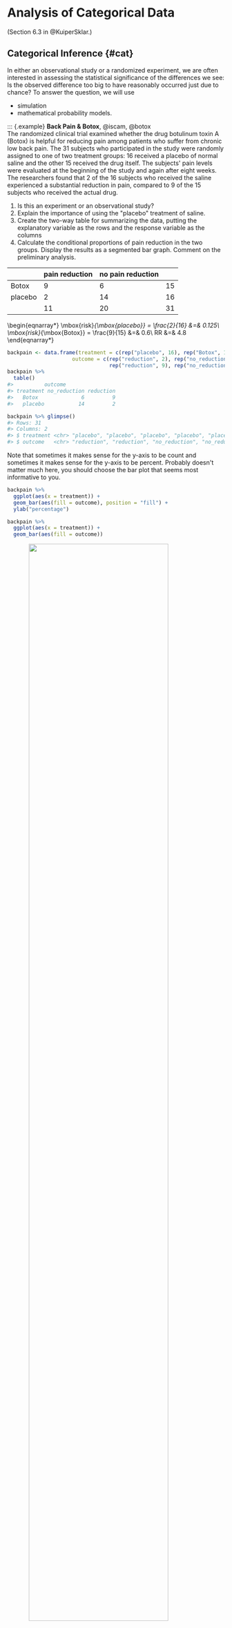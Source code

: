 # Analysis of Categorical Data 

(Section 6.3 in @KuiperSklar.) 



## Categorical Inference {#cat}

In either an observational study or a randomized experiment, we are often interested in assessing the statistical significance of the differences we see: Is the observed difference too big to have reasonably occurred just due to chance?  To answer the question, we will use

* simulation
* mathematical probability models.

::: {.example} 
**Back Pain & Botox**, @iscam, @botox  
The randomized clinical trial examined whether the drug botulinum toxin A (Botox) is helpful for reducing pain among patients who suffer from chronic low back pain.  The 31 subjects who participated in the study were randomly assigned to one of two treatment groups: 16 received a placebo of normal saline and the other 15 received the drug itself.  The subjects' pain levels were evaluated at the beginning of the study and again after eight weeks.  The researchers found that 2 of the 16 subjects who received the saline experienced a substantial reduction in pain, compared to 9 of the 15 subjects who received the actual drug.


1. Is this an experiment or an observational study?  
2. Explain the importance of using the "placebo" treatment of saline.  
3. Create the two-way table for summarizing the data, putting the explanatory variable as the rows and the response variable as the columns  
4. Calculate the conditional proportions of pain reduction in the two groups.  Display the results as a segmented bar graph.  Comment on the preliminary analysis.  


|           	| pain reduction 	| no pain reduction	|    	|
|-----------	|---------	|-------	|----	|
| Botox 	    | 9       	|    6  	| 15 	|
| placebo    	| 2        	| 14     	| 16 	|
|         | 11    	| 20	| 31 	|


\begin{eqnarray*}
\mbox{risk}_{\mbox{placebo}} = \frac{2}{16} &=& 0.125\\
\mbox{risk}_{\mbox{Botox}} = \frac{9}{15} &=& 0.6\\
RR &=& 4.8
\end{eqnarray*}




```r
backpain <- data.frame(treatment = c(rep("placebo", 16), rep("Botox", 15)),
                     outcome = c(rep("reduction", 2), rep("no_reduction", 14), 
                                 rep("reduction", 9), rep("no_reduction", 6)))
backpain %>%
  table()
#>          outcome
#> treatment no_reduction reduction
#>   Botox              6         9
#>   placebo           14         2

backpain %>% glimpse()
#> Rows: 31
#> Columns: 2
#> $ treatment <chr> "placebo", "placebo", "placebo", "placebo", "placebo", "plac…
#> $ outcome   <chr> "reduction", "reduction", "no_reduction", "no_reduction", "n…
```


Note that sometimes it makes sense for the y-axis to be count and sometimes it makes sense for the y-axis to be percent.  Probably doesn't matter much here, you should choose the bar plot that seems most informative to you.


```r
backpain %>%
  ggplot(aes(x = treatment)) + 
  geom_bar(aes(fill = outcome), position = "fill") +
  ylab("percentage")

backpain %>%
  ggplot(aes(x = treatment)) + 
  geom_bar(aes(fill = outcome))
```

<img src="04-cat_files/figure-html/unnamed-chunk-4-1.png" width="80%" style="display: block; margin: auto;" />



5. If there was no association between the treatment and the back pain relief, about how many of the 11 "successes" would you expect to see in each group?  Did the researchers observe more successes in the saline group than expected (if the drug had no effect) or fewer successes than expected?  Is this in the direction conjectured by the researchers?

6. Is is *possible* that the drug has absolutely no effect on back pain?  That the differences were simply due to chance or random variability?  How likely is that?
:::

#### Simulation {-}

* 11 red "success" cards (pain reduction); 20 black "failure" cards (no pain reduction)
* randomly deal out (i.e. shuffle) 15 cards to the treatment group and 16 cards to the placebo group.
* count how many people in the treatment group were successes?  Repeat 5 times.

* process
    * what do the cards represent?
    * what does shuffling the cards represent?
    * what implicit assumption about the two groups did the shuffling of cards represent?
    * what observational units would be represented by the dots on the dotplot?
    * why would we count the number of repetitions with 9 or more "successes"?

* Repeat simulation using the two-way table applet:
[http://www.rossmanchance.com/applets/2021/chisqshuffle/ChiSqShuffle.htm]

* summary
    * How many reps?
    * How many as extreme as the true data?
    * What proportion are at least as extreme as the true data?
    * Do our data support the researchers conjecture?
    * What if the actual data had been 7 successes in the treatment group (and 4 in the placebo group)?

::: {.definition}
**p-value**  The p-value is the probability of seeing our results or more extreme if there is nothing interesting going on with the data.  (This is the same definition of p-value that you will always use in this class and in your own research.)
:::


Notice that regardless of whether or not the drug has an effect, the data will be different each time (think: new 31 people).  The small p-value allows us to draw cause-and-effect conclusions, but doesn't necessarily allow us to infer to a larger population.  Why not? 

|  low cutoff     	| p-value 	| high cutoff	| evidence         	|
|:-------:	|:--------------------:	|:-------:|:------------------------------	|
|       	| p-value $\leq$ 	| 0.001 	| very strong evidence         	|
| 0.001 	|  $<$ p-value $\leq$  	| 0.01  	| strong evidence              	|
| 0.01  	|  $<$ p-value $\leq$  	| 0.05  	| moderate evidence            	|
| 0.05  	|  $<$ p-value $\leq$  	| 0.10  	| weak but suggestive evidence 	|
| 0.10  	|   $<$ p-value   	|       	| little or no evidence        	|


### Simulation using R {#inferFET}

The simulation from the applet can be recreated using the **infer** package in R.  Note the different pieces of the simulation using functions like `specify()`, `hypothesize()`, `generate()`, and `calculate()`.  Also notice that this particular function works best using the difference in proportions (which we discussed in class is equivalent to recording the single count of Botox patients who had reduced back pain).

Step 1.  Calculate the observed difference in proportion of patients with reduced back pain.  Note that as with linear regression we continue to use the syntax:  `response variable ~ explanatory variable`.  

Step 2.  Go through the simulation steps, just like the applet.

* `specify()` the variables  
* `hypothesize()` about the null claim  
* `generate()` many permutations of the data  
* `calculate()` the statistic of interest for all the different permutations  

Step 3. Plot a histogram representing the differences in proportions for all the many permuted tables. The plot represents the distribution of the differences in proportion under the null hypothesis.

Step 4. Calculate the p-value from the sampling distribution generated in Step 3.



```r
library(infer)

# Step 1.
diff_props <- backpain %>%
  specify(outcome ~ treatment, success = "reduction") %>%
  calculate(stat = "diff in props", order = c("Botox", "placebo")) %>%
  pull()

diff_props  # print to screen to see the observed difference
#> [1] 0.475

# Step 2.
nulldist <- backpain %>%
  specify(outcome ~ treatment, success = "reduction") %>%
  hypothesize(null = "independence") %>%
  generate(reps = 1000, type = "permute") %>%
  calculate(stat = "diff in props", order = c("Botox", "placebo"))

# Step 3.
nulldist %>%
  ggplot(aes(x = stat)) + 
  geom_histogram() + 
  geom_vline(xintercept = diff_props, col = "red")

# Step 4.
# note that the average (mean) of TRUE and FALSE is a proportion
nulldist %>%
  summarize(mean(stat >= diff_props))
#> # A tibble: 1 × 1
#>   `mean(stat >= diff_props)`
#>                        <dbl>
#> 1                      0.007
```

<img src="04-cat_files/figure-html/unnamed-chunk-5-1.png" width="80%" style="display: block; margin: auto;" />

## Fisher's Exact Test {#fisher}

(Section 6.4 in @KuiperSklar, great detailed explanation!)

Because we have a fixed sample, we use the hypergeometric distribution to enumerate the possible ways of choosing our data or more extreme given fixed row and column totals.



|           	| pain reduction 	| no pain reduction	|    	|
|-----------	|---------	|-------	|----	|
| Botox 	    | 9 = x      	|    6  	| 15 	= n |
| placebo    	| 2        	| 14     	| 16 	|
|         | 11  = M  	| 20 = N - M	| 31 	= N|

To make it simpler, let's say I have 5 items (N=5), and I want to choose 3 of them (n=3).  How many ways can I do that?


> SSSNN, SSNSN, SSNNS, SNSSN, SNSNS, SNNSS, NSSSN, NSSNS, NSNSS, NNSSS  [5!/ 3! 2!]
> (S = select, N = not selected)


So, how many different ways can I select 11 people (out of 31) to be my "pain reduction" group?  That is the total number of different groups of size 11 from 31.  But really, we want our groups to be of a certain breakdown.  We need 2 (of 16) to have gotten the placebo and 9 (of 15) to have gotten the Botox treatment.

::: {.definition}
**Hypergeometric Probability**  For any $2 \times 2$ table when there are N observations with M total successes , the probability of observing x successes in a sample of size n is:
:::

\begin{eqnarray*}
P(X=x) = \frac{\# \mbox{ of ways to select x successes and n-x failures}}{\# \mbox{ of ways to select n subjects}} = \frac{ { M \choose x} {N-M \choose n-x}}{{N \choose n}}\\
\end{eqnarray*}

Find the P(X=2)

We can now find EXACT probabilities associated with the following hypotheses.
\begin{eqnarray*}
&&H_0: p_{pl} = p_{btx}\\
&&H_a: p_{pl} < p_{btx}\\
&&p = \mbox{true probability of no pain}\\
\end{eqnarray*}


Is this a one- or two-sided test?  Why?  [Note:  the conditions here include that the row and column totals are fixed -- a **conditional test of independence**.  However, the research project in the back of chapter 6 extends the permutation test to demonstrated that the probabilities hold even under alternative technical conditions.

Note also that we get an exact probability with no conditions needed about the sample size being big enough (we can use Fisher's Exact Test even when true probabilities are close to 0 or 1.]


## Testing independence of two categorical variables {#chisq}

(Sections 6.5, 6.6, 6.7 in @KuiperSklar.  We are skipping Chi-square tests in Spring 2023.)

### $\chi^2$ tests 

(Section 6.6 in @KuiperSklar.)

2x2... but also rxc $(p_a = p_b = p_c)$


We can also use $\chi^2$ tests to evaluate $r \times c$ contingency tables.  Our main question now will be whether there is an association between two categorical variables of interest.  Note that we are now generalizing what we did with the Botox and back pain example.  Are the two variables independent?  If the two variables are independent, then the state of one variable is not related to the probability of the different outcomes of the other variable.

If the data were sampled in such a way that we have random samples of both the explanatory and response variables (e.g., cross classification study), then we typically do a test of association:

\begin{eqnarray*}
H_0: && \mbox{ the two variables are independent}\\
H_a: && \mbox{ the two variables are not independent}
\end{eqnarray*}

If the data are sampled in such a way that the response is measured across specified populations (as in the example below), we typically do a test of homogeneity of proportions.  For example,

\begin{eqnarray*}
H_0: && p_1 = p_2 = p_3\\
H_a: && \mbox{not } H_0
\end{eqnarray*}
where $p=P(\mbox{success})$ for each of groups 1,2,3.


How do we get expected frequencies?  The same mathematics hold regardless of the type of test (i.e., sampling mechanism used to collect the data). If, in fact,the variables are independent, then we should be able to multiply their probabilities.  If the probabilities are the same, we expect the overall proportion of each response variable to be the same as the proportion of the response variable in each explanatory group.  And the math in the example below follows directly.

::: {.example} 
The table below show the observed distributions of ABO blood type in three random samples of African Americans living in different locations.  The three datasets, collected in the 1950s by three different investigators, are reproduced in [@bloodtype].



|          |            |      | Blood | Type |      |       |
|----------|------------|------|-------|------|------|-------|
|          |            | A    | B     | AB   | O    | Total |
| Location | (Florida)  | 122  | 117   | 19   | 244  | 502   |
|          | (Iowa)     | 1781 | 1351  | 289  | 3301 | 6722  |
|          | (Missouri) | 353  | 269   | 60   | 713  | 1395  |
|          | Total      | 2256 | 1737  | 368  | 4258 | 8619  |
:::

#### Test of Homogeneity of Proportions (equivalent mathematically to independence)

If there is no difference in blood type proportions across the groups, then:

\begin{eqnarray*}
P(AB | FL) = P(AB | IA) = P(AB | MO) = P(AB)
\end{eqnarray*}

We will use $\widehat{P}(AB) = \frac{368}{8619}$ as baseline for expectation (under $H_0)$ for all the groups.  That is, we would expect,

\begin{eqnarray*}
\# \mbox{expected for AB blood and Iowa} &=&  \frac{368}{8619} \cdot 6722\\
\end{eqnarray*}


#### Test of Independence (equivalent mathematically to homogeneity of proporitions)

\begin{eqnarray*}
P(\mbox{ cond1 & cond2}) &=& P(\mbox{cond1}) P(\mbox{cond2})  \mbox{ if variables 1 and 2 are independent}\\
&&\\
P(AB \mbox{ blood & Iowa}) &=& P(AB \mbox{ blood}) P(\mbox{Iowa}) \\
&=& \bigg( \frac{368}{8619}\bigg) \bigg( \frac{6722}{8619} \bigg)\\
&=& 0.0333\\
&&\\
\# \mbox{expected for AB blood and Iowa} &=& 0.033 \cdot 8619\\
&=& \frac{368 \cdot 6722}{8619}\\
&&\\
E_{i,j} &=& \frac{(i \mbox{ row total})(j \mbox{ col total})}{\mbox{grand total}}\\
\end{eqnarray*}


And the expected values under the null hypothesis...

|          |            |         | Blood   | Type   |         |       |
|----------|------------|---------|---------|--------|---------|-------|
|          |            | A       | B       | AB     | O       | Total |
| Location | (Florida)  | 131.4   | 101.17  | 21.43  | 248.00  | 502   |
|          | (Iowa)     | 1759.47 | 1354.69 | 287.00 | 3320.83 | 6722  |
|          | (Missouri) | 365.14  | 281.14  | 59.56  | 689.16  | 1395  |
|          | Total      | 2256    | 1737    | 368    | 4258    | 8619  |


\begin{eqnarray*}
X^2 &=& \sum_{all cells} \frac{( O - E)^2}{E}\\
&=& 5.65\\
\mbox{p-value} &=& P(\chi^2_6 \geq 5.65) \\
&=& 1 - pchisq(5.65, 6)\\
&=& 0.464
\end{eqnarray*}


We cannot reject the null hypothesis.  Again, we have no evidence against the null hypothesis that blood types are independently distributed in the various regions.


How do we know if our test statistic is a big number or not?  Well, it turns out that the test statistic $(X^2)$ will have an approximate $\chi^2$ distribution with degrees of freedom = $(r- 1)\cdot (c-1).$  As long as:


* We have a random sample from the population.  
* We expect at least 1 observation in every cell $(E_i \geq 1 \forall i)$  
* We expect at least 5 observations in 80\% of the cells $(E_i \geq 5$ for 80% of $i)$  



When there are only two populations, the $\chi^2$ procedure is equivalent to the two-sided z-test for proportions.  The chi-squared test statistic is the square of the z-test statistic.  That is, the chi-squared test is exactly the same as the two-sided alternative for the z-test.

use chi-square if you have multiple populations

use z-test if you want one-sided tests or confidence intervals.


## Parameter Estimation {#catest}

(Section 6.8 in @KuiperSklar.)

::: {.definition}
**Data Types** Data are often classified as
:::

* Categorical - each unit is assigned to a category  
* Quantitative - each observational unit is assigned a numerical value  
* (Binary - a special case of categorical with 2 categories, e.g. male/female)  



> Table 6.6 on page 193 of @KuiperSklar is excellent and worth looking at.


::: {.example} 
**Popcorn & Lung Disease** @iscam  

In May 2000, eight people who had worked at the same microwave-popcorn production plant reported to the Missouri Department of Health with fixed obstructive lung disease.  These workers had become ill between 1993 and 2000 while employed at the plant.  On the basis of these cases, in November 2000 researchers began conducting medical examinations and environmental surveys of workers employed at the plant to assess their occupational exposures to certain compounds (Kreiss, et al., 2002).  As part of the study, current employees at the plant underwent spirometric testing.  This measures FVC – forced viral capacity – the volume of air that can be maximally, forcefully exhaled.  On this test, 31 employees had abnormal results, including 21 with airway obstruction.  A total of 116 employees were tested.

Researchers were curious as to whether the baseline risk was high among microwave-popcorn workers.  The plant itself was broken into several areas, some of which were separate from the popcorn production area.  Air and dust samples in each job area were measured to determine the exposure to diacetyl, and marker of organic chemical exposure.  Employees were classified into two groups:  a "low-exposure group" and a "high-exposure group," determined by how long an employee spent at different jobs within the plant and the average exposure in that job area. Of the 21 participants with airway obstruction, 6 were from the low-exposure group and 15 were from the high-exposure group.  Both exposure groups contained 58 total employees.

How can we tell if popcorn production is related to lung disease?  Consider High / Low exposure:


|               | Airway obstructed | Airway not obstructed |     |
|---------------|-------------------|-----------------------|-----|
| low exposure  | 6                 | 52                    | 58  |
| high exposure | 15                | 43                    | 58  |
|               | 21                | 95                    | 116 |


Is 21 a lot of people?  Can we compare 6 vs. 15?  What should we look at?  *proportions* (always a number between 0 and 1).  Look at your data (graphically and numerically).  Segmented bar graph (mosaic plot):

\begin{figure}[ht]
\begin{center}
\includegraphics[scale=.4,angle=0]{popcornbar.pdf}
\end{center}
\end{figure}

Is there a difference in the two groups?  Look at the difference in proportions or risk:

\begin{eqnarray*}
6/58 = 0.103 & 15/58=0.2586 & \Delta = 0.156\\
p_1 = 0.65 & p_2 = 0.494 & \Delta = 0.156\\
p_1 = 0.001 & p_2 = 0.157 & \Delta = 0.156\\
\end{eqnarray*}
:::

### Differences in Proportions

It turns out that the sampling distribution of the difference in the sample proportions (of success) across two *independent* groups can be modeled by the normal distribution if we have reasonably large sample sizes (CLT).

To ensure the accuracy of the test, check whether np and n(1-p) is bigger than 5 in both samples is usually adequate.  A more precise check is $n_s \hat{p}_c$ and $n_s(1-\hat{p}_c)$ are both greater than 5; $n_s$ is the smaller of the two sample sizes and $\hat{p}_c$is the sample proportion when the two samples are combined into one.


Note:
\begin{eqnarray*}
\hat{p}_1 - \hat{p}_2 \sim N\Bigg(p_1 - p_2, \sqrt{\frac{p_1(1-p_1)}{n_1} + \frac{p_2(1-p_2)}{n_2}}\Bigg)
\end{eqnarray*}

When testing independence, we assume that $p_1=p_2,$ so we use the pooled estimate of the proportion to calculate the SE:
\begin{eqnarray*}
SE(\hat{p}_1 - \hat{p}_2) = \sqrt{ \hat{p}_c(1-\hat{p}_c) \bigg(\frac{1}{n_1} + \frac{1}{n_2}\bigg)}
\end{eqnarray*}

So, when testing, the appropriate test statistic is:
\begin{eqnarray*}
 Z = \frac{\hat{p}_1 - \hat{p}_2 - 0}{ \sqrt{ \hat{p}_c(1-\hat{p}_c) (\frac{1}{n_1} + \frac{1}{n_2})}}
\end{eqnarray*}


#### Confidence interval for $p_1 - p_2$

We can't pool our estimate for the SE, but everything else stays the same...


\begin{eqnarray*}
SE(\hat{p}_1 - \hat{p}_2) = \sqrt{\frac{\hat{p}_1(1-\hat{p}_1)}{n_1} + \frac{\hat{p}_2(1-\hat{p}_2)}{n_2}}
\end{eqnarray*}



The main idea here is to determine whether two categorical variables are independent.  That is, does knowledge of the value of one variable tell me something about the probability of the other variable (gender and pregnancy).  We're going to talk about two different ways to approach this problem.

### Relative Risk {#rr}

::: {.definition}
**Relative Risk**  The relative risk (RR) is the ratio of risks for each group.  We say, "The risk of success is **RR** times higher for those in group 1 compared to those in group 2."
:::

\begin{eqnarray*}
\mbox{relative risk} &=& \frac{\mbox{risk group 1}}{\mbox{risk group 2}}\\
&=&  \frac{\mbox{proportion of successes in group 1}}{\mbox{proportion of successes in group 2}}\\
\mbox{RR} &=& \frac{p_1}{p_2} = \frac{p_1}{p_2}\\
\widehat{\mbox{RR}} &=& \frac{\hat{p}_1}{\hat{p}_2}
\end{eqnarray*}


$\widehat{RR}$ in the popcorn example is $\frac{15/58}{6/58} = 2.5.$  We say, "The risk of airway obstruction is 2.5 times higher for those in high exposure group compared to those in the low exposure group."  What about

* sample size?  
* baseline risk?  

#### Confidence Interval for RR {#ciRR}

Due to some theory that we won't cover, we use the fact that:

$$SE(\ln (\widehat{RR})) \approx \sqrt{\frac{(1 - \hat{p}_1)}{n_1 \hat{p}_1} + \frac{(1-\hat{p}_2)}{n_2 \hat{p}_2}}$$

And more theory we won't cover that tells us:

$$
\ln(\widehat{RR}) \stackrel{\mbox{approx}}{\sim} N\Bigg( \ln(RR), \sqrt{\frac{(1 - \hat{p}_1)}{n_1 \hat{p}_1} + \frac{(1-\hat{p}_2)}{n_2 \hat{p}_2}} \Bigg)
$$

A $(1-\alpha)100\%$ CI for the $\ln(RR)$ is:
\begin{eqnarray*}
\ln(\widehat{RR}) \pm z_{1-\alpha/2} SE(\ln(\widehat{RR}))
\end{eqnarray*}

Which gives a $(1-\alpha)100\%$ CI for the $RR$:
\begin{eqnarray*}
(e^{\ln(\widehat{RR}) - z_{1-\alpha/2} SE(\ln(\widehat{RR}))}, e^{\ln(\widehat{RR}) + z_{1-\alpha/2} SE(\ln(\widehat{RR}))})
\end{eqnarray*}

### Odds Ratios {#or}

A related concept to risk is odds.  It is often used in horse racing, where "success" is typically defined as losing.  So, if the odds are 3 to 1 we would expect to lose 3/4 of the time.

::: {.definition}
**Odds Ratio** A related concept to risk is odds.  It is often used in horse racing, where "success" is typically defined as losing.  So, if the odds are 3 to 1 we would expect to lose 3/4 of the time.  The odds ratio (OR) is the ratio of odds for each group.  We say, "The odds of success is **OR** times higher for those in group 1 compared to those group 2."
:::

$\mbox{ }$

\begin{align}
\mbox{odds} &= \frac{\mbox{proportion of successes}}{\mbox{proportion of failures}}\\
&= \frac{\mbox{number of successes}}{\mbox{number of failures}} = \theta\\
\widehat{\mbox{odds}} &= \hat{\theta}\\
\mbox{odds ratio} &= \frac{\mbox{odds group 1}}{\mbox{odds group 2}} \\
\mbox{OR} &= \frac{\theta_1}{\theta_2} = \frac{p_1/(1-p_1)}{p_2/(1-p_2)}= \frac{p_1/(1-p_1)}{p_2/(1-p_2)}\\
\widehat{\mbox{OR}} &= \frac{\hat{\theta}_1}{\hat{\theta}_2} = \frac{\hat{p}_1/(1-\hat{p}_1)}{\hat{p}_2/(1-\hat{p}_2)}\\
\end{align}


$\widehat{OR}$ in the popcorn example is $\frac{15/43}{6/52} = 3.02.$  We say, "The odds of airway obstruction are 3 times higher for those in the high exposure group compared to those in the low exposure group."


#### OR is more extreme than RR {-}

Without loss of generality, assume the true $RR > 1,$ implying $p_1 / p_2 > 1$ and $p_1 > p_2.$

Note the following sequence of consequences:

\begin{eqnarray*}
RR = \frac{p_1}{p_2} &>& 1\\
\frac{1 - p_1}{1 - p_2} &<& 1\\
\frac{ 1 / (1 - p_1)}{1 / (1 - p_2)} &>& 1\\
\frac{p_1}{p_2} \cdot \frac{ 1 / (1 - p_1)}{1 / (1 - p_2)} &>& \frac{p_1}{p_2}\\
OR &>& RR
\end{eqnarray*}

#### Other considerations: {-}

* Observational study (who worked in each place?)  
* Cross sectional (only one point in time)  
* Healthy worker effect (who stayed home sick?)    
* **Explanatory variable** is one that is a potential explanation for any changes (here exposure level).  
* **Response variable** is the measured outcome of interest (here airway obstruction).  


::: {.example} 
**Smoking & Lung Cancer** @iscam  

After World War II, evidence began mounting that there was a link between cigarette smoking and pulmonary carcinoma (lung cancer).  In the 1950s, two now classic articles were published on the subject.  One of these studies was conducted in the United States by @wynder.  They found records from a large number (684) of patients with proven bronchiogenic carcinoma (a specific form of lung cancer) in hospitals in California, Colorado, Missouri, New Jersey, New York, Ohio, Pennsylvania, and Utah.  They personally interviewed 634 of the subjects to identify their smoking habits, occupation, exposure to dust and fumes, alcohol intake, education, and cause of death of parents and siblings.  Thirty-three subjects completed mailed questionnaires, and information for the other 17 was obtained from family members or close acquaintances.  Of those in the study, the researchers focused on 605 male patients with the same form of lung cancer.  Another 1332 hospital patients with similar age and economic distribution (including 780 males) without lung cancer were interviewed by these researchers in St. Louis and by other researchers in Boston, Cleveland, and Hines, Illinois.

The following two-way table replicates the counts for the 605 male patients with the same form of cancer and for the "control-group" of 780 males.



|           |           | patients | controls |
|-----------|-----------|----------|----------|
| none      | $<$ 1/day | 8        | 114      |
| light     | 1-9/day   | 14       | 90       |
| mod heavy | 10-15/day | 61       | 148      |
| heavy     | 16-20/day | 213      | 278      |
| excessive | 21-34/day | 187      | 90       |
| chain     | 35$+$/day | 122      | 60       |


Given the results of the study, do you think we can generalize from the sample to the population?  Explain and make it clear that you know the difference between a sample and a population.
:::


|               | cancer | healthy |     |
|---------------|--------|---------|-----|
| chain smoking | 122    | 60      | 182 |
| no smoking    | 8      | 114     | 122 |
|               | 130    | 174     | 304 |

* Causation?  
* Case-control study  (605 with lung cancer, 780 without... baseline rate?)  


| Group A 	| Group B 	|
|-----------------------	|-----------------------	|
| expl = smoking status 	| expl = lung cancer 	|
| resp = lung cancer 	| resp = smoking status 	|


* If lung cancer is considered a success and no smoking is baseline:  

\begin{eqnarray*}
\widehat{RR} &=& \frac{122/182}{8/122} = 10.22\\
\widehat{OR} &=& \frac{122/60}{8/114} = 28.9\\
\end{eqnarray*}
~~The risk of lung cancer is 10.22 times higher for those who smoke than for those who don't smoke.~~

The odds of lung cancer is 28.9 times higher for those who smoke than for those who don't smoke.


* If chain smoking is considered a success and healthy is baseline:  

\begin{eqnarray*}
\widehat{RR} &=& \frac{122/130}{60/174} = 2.7\\
\widehat{OR} &=& \frac{122/8}{60/114} = 28.9\\
\end{eqnarray*}
The risk of smoking is 2.7 times higher for those who have lung cancer than for those who don't have lung cancer.

The odds of smoking is 28.9 times higher for those who have lung cancer than for those who don't have lung cancer.

#### Important Take-Away

We **want** to interpret as the probability of cancer if smoker.  But those individual proportions and individual odds are not estimable.  Therefore the relative risk is also not estimable.  

BUT because the odds ratio is invariant to which is the response variable and which is the explanatory variable, the odds ratio is estimable! 

AND the interpretation for the study will be:

> The odds of lung cancer is 28.9 times higher for those who smoke than for those who don't smoke.


\noindent
We know the risk of being a light smoker if you have lung cancer but we do *not* know the risk of lung cancer if you are a light smoker.  Let's say we have a *population* of 1,000,000 people:

|               | cancer | healthy |           |
|---------------|--------|---------|-----------|
| light smoking | 49,000 | 51,000  | 100,000   |
| no smoking    | 1,000  | 899,000 | 900,000   |
|               | 50,000 | 950,000 | 1,000,000 |

\begin{eqnarray*}
P(\mbox{light} | \mbox{lung cancer}) &=& \frac{49,000}{50,000} = 0.98\\
P(\mbox{lung cancer} | \mbox{light}) &=& \frac{49,000}{100,000} = 0.49\\
\end{eqnarray*}



* What is the explanatory variable?
* What is the response variable?
* relative risk?
* odds ratio?


| Group A 	| Group B 	|
|-----------------------	|-----------------------	|
| expl = smoking status 	| expl = lung cancer 	|
| resp = lung cancer 	| resp = smoking status 	|


* If lung cancer is considered a success and no smoking is baseline:

\begin{eqnarray*}
RR &=& \frac{49/100}{1/900} = 441\\
OR &=& \frac{49/51}{1/899} = 863.75\\
\end{eqnarray*}

* If light smoking is considered a success and healthy is baseline:

\begin{eqnarray*}
RR &=& \frac{49/50}{51/950} = 18.25\\
OR &=& \frac{49/1}{51/899} = 863.75\\
\end{eqnarray*}


OR is the same no matter which variable you choose as explanatory versus response!  Though, in general, we still prefer to know baseline odds or baseline risk (which we can't know with a case-control study).


::: {.example} 
**More on Smoking & Lung Cancer**, @iscam  
Now we have a cohort prospective study.  (Previously we had a case-control retrospective study).  Now do we have baseline risk estimates?  Yes!  But be careful, we can't conclude causation, because the study is still observational.
:::


#### Confidence Interval for OR {#ciOR}

Due to some theory that we won't cover:

\begin{eqnarray*}
SE(\ln (\widehat{OR})) &\approx& \sqrt{\frac{1}{n_1 \hat{p}_1 (1-\hat{p}_1)} + \frac{1}{n_2 \hat{p}_2 (1-\hat{p}_2)}}
\end{eqnarray*}

And more theory we won't cover that tells us:

$$
\ln(\widehat{OR}) \stackrel{\mbox{approx}}{\sim} N\Bigg( \ln(OR), \sqrt{\frac{1}{n_1 \hat{p}_1 (1-\hat{p}_1)} + \frac{1}{n_2 \hat{p}_2 (1-\hat{p}_2)}} \Bigg)
$$


Note that your book introduces $SE(\ln(\widehat{OR}))$ in the context of hypothesis testing where the null, $H_0: p_1 = p_2,$ is assumed to be true.  If the null is true, you'd prefer an estimate for the proportion of success to be based on the entire sample:

\begin{eqnarray*}
SE(\ln (\widehat{OR})) &\approx& \sqrt{\frac{1}{n_1 \hat{p} (1-\hat{p})} + \frac{1}{n_2 \hat{p}(1-\hat{p})}}
\end{eqnarray*}


So, a $(1-\alpha)100\%$ CI for the $\ln(OR)$ is:
\begin{eqnarray*}
\ln(\widehat{OR}) \pm z_{1-\alpha/2} SE(\ln(\widehat{OR}))
\end{eqnarray*}

Which gives a $(1-\alpha)100\%$ CI for the $OR$:
\begin{eqnarray*}
(e^{\ln(\widehat{OR}) - z_{1-\alpha/2} SE(\ln(\widehat{OR}))}, e^{\ln(\widehat{OR}) + z_{1-\alpha/2} SE(\ln(\widehat{OR}))})
\end{eqnarray*}


Back to the example... $OR = 28.9.$
\begin{eqnarray*}
SE(\ln(\widehat{OR})) &=& \sqrt{\frac{1}{182*0.67*(1-0.67)} + \frac{1}{122*0.0656*(1-0.0656)}}\\
&=& 0.398\\
90\% \mbox{ CI for } \ln(OR) && \ln(28.9) \pm 1.645 \cdot 0.398\\
&& 3.366 \pm 1.645 \cdot 0.398\\
&& (2.71, 4.02)\\
90\% \mbox{ CI for } OR && (e^{2.71}, e^{4.02})\\
&& (15.04, 55.47)\\
\end{eqnarray*}


We are 90% confident that the true $\ln(OR)$ is between 2.71 and 4.02.  We are 90% confident that the true $OR$ is between 15.04 and 55.47.  That is, the true odds of getting lung cancer if you smoke are somewhere between 15.04 and 55.47 times higher than if you don't smoke, with 90% confidence.



Note 1: we use the theory which allows us to understand the sampling distribution for the $\ln(\widehat{OR}).$  We use the *process* for creating CIs to transform back to $OR.$

Note 2: We do not use the t-distribution here because we are not estimating the population standard deviation.

Note 3: There are not good general guidelines for checking whether the sample sizes are large enough for the normal approximation.  Most authorities agree that one can get away with smaller sample sizes here than for the differences of two proportions.  If the sample sizes pass the rough check discussed for $\chi^2,$ they should be large enough to support inferences based on the approximate normality of the log of the estimated odds ratio, too.  [@sleuth, page 541]

For the normal approximation to hold, we need the expected counts in each cell to be at least 5. [@pagano, page 355]


Note 4: If any of the cells are zero, many people will add 0.5 to that cell's observed value.


Note 5: The OR will always be more extreme than the RR (one more reason to be careful...)

\begin{eqnarray*}
\mbox{assume } && \frac{X_1 / n_1}{X_2 / n_2} = RR > 1\\
& & \\
\frac{X_1}{n_1} &=& RR \ \ \frac{X_2}{n_2}\\
\frac{X_1}{n_1 - X_1} &=& RR \ \ \bigg( \frac{n_1}{n_2}  \frac{n_2 - X_2}{n_1 - X_1} \bigg) \frac{X_2}{n_2-X_2}\\
OR &=& RR \ \ \bigg(\frac{n_1}{n_2} \bigg) \frac{n_2 - X_2}{n_1 - X_1}\\
 &=& RR \ \ \bigg(\frac{1/n_2}{1/n_1} \bigg) \frac{n_2 - X_2}{n_1 - X_1}\\
 &=& RR  \ \ \frac{1 - X_2/n_2}{1 - X_1/n_1}\\
 & > & RR
\end{eqnarray*}
[$1 - \frac{X_2}{n_2} > 1 - \frac{X_1}{n_1} \rightarrow \frac{1 - \frac{X_2}{n_2}}{1 - \frac{X_1}{n_1}} > 1$]


Note 6: $RR \approx OR$ if the risk is small (the denominator of the OR will be very similar to the denominator of the RR).



## Types of Studies {#studies}

(Section 6.9 of @KuiperSklar.)

::: {.definition}
**Explanatory variable** is one that is a potential explanation for any changes in the response variable.
:::

::: {.definition}
**Response variable** is the measured outcome of interest.
:::

::: {.definition}
**Case-control study:** identify observational units by response
:::

::: {.definition}
**Cohort study:** identify observational units by explanatory variable
:::

::: {.definition}
**Cross-classification study:** identify observational units regardless of levels of the variable.
:::

### Retrospective versus Prospective Studies

After much research (and asking many people who do not all agree!), I finally came across a definition of retrospective that I like.  Note, however, that many many books *define* retrospective as synonymous with case-control.  That is, they define a retrospective study to be one in which the observational units were chosen based on their status of the response variable.  I disagree with that definition.  As you see below, retrospective studies are defined based on the when the variables were *measured*.  I've also given a quote from the Kuiper text where retrospective is defined as any study where historic data are collected (I like this definition less).

::: {.definition}
A **prospective** study watches for outcomes, such as the development of a disease, during the study period.  The explanatory variables are *measured* before the response variable occurs.
:::

::: {.definition}
A **retrospective** study looks backwards and examines exposures to suspected risk or protection factors in relation to an outcome that is established at the start of the study.   The explanatory variables are *measured* after the response has happened.
:::

> Studies can be classified further as either prospective or retrospective. We define a prospective study as one in which exposure and covariate measurements are made before the cases of illness occur. In a retrospective study these measurements are made after the cases have already occurred... Early writers referred to cohort studies as prospective studies and to case-control studies as retrospective studies because cohort studies usually begin with identification of the exposure status and then measure disease occurrence, whereas case-control studies usually begin by identifying cases and controls and then measure exposure status. The terms prospective and retrospective, however, are more usefully employed to describe the **timing of disease occurrence with respect to exposure measurement**. For example, case-control studies can be either prospective or retrospective.  A prospective case-control study uses exposure measurements taken before disease, whereas a retrospective case-control study uses measurements taken after disease.  [@modepi, page 74]

> Retrospective cohort studies also exist. In these designs past (medical) records are often used to collect data. As with prospective cohort studies, the objective is still to first establish groups based on an explanatory variable. However since these are past records the response variable can be collected at the same time. [@KuiperSklar, chapter 6, page 24]


Understanding if a study is retrospective or prospective leads to having a sense of the biases within a study.  

* The retrospective aspect may introduce selection bias and misclassification or information bias. With retrospective studies, the temporal relationship is frequently difficult to assess.  

#### Disadvantages of Prospective Cohort Studies {-}
  
* You may have to follow large numbers of subjects for a long time.  
* They can be very expensive and time consuming.  
* They are not good for rare diseases.  
* They are not good for diseases with a long latency.  
* Differential loss to follow up can introduce bias.  


#### Disadvantages of Retrospective Cohort Studies {-}  

* As with prospective cohort studies, they are not good for very rare diseases.
* If one uses records that were not designed for the study, the available data may be of poor quality.
* There is frequently an absence of data on potential confounding factors if the data was recorded in the past.
* It may be difficult to identify an appropriate exposed cohort and an appropriate comparison group.
* Differential losses to follow up can also bias retrospective cohort studies.

Disadvantages from: http://sphweb.bumc.bu.edu/otlt/MPH-Modules/EP/EP713_CohortStudies/EP713_CohortStudies5.html


##### Examples of studies: {-}

* cross-classification, prospective: NHANES  
* cross-classification, retrospective: death records (if exposure is measured post-hoc)  
* case-control, prospective: the investigator still *enrolls* based on outcome status, but the measurements for the outcome variable happened after the measurements for the explanatory variable (e.g., medical records on BMI or smoking status)    
* case-control, retrospective: at the start of the study, all cases have already occurred and the investigator goes back to measure the exposure (explanatory) variable  
* cohort, prospective: follows the selected participants to assess the proportion who develop the disease of interest  
* cohort, retrospective: the exposure and outcomes have already happened (i.e., death records)    

#### Which test? {-}

(Section 6.1 of @KuiperSklar.)

It turns out that the tests above (independence, homogeneity of proportions, homogeneity of odds) are typically equivalent with respect to their conclusions.  However, they each have particular conditions related to what they are testing, but that we can generally use any of them for our hypotheses of interest.  However, we need to be very careful about our **interpretations**!



(No goodness of fit, section 6.11 of @KuiperSklar.)

## R Example (categorical data): Botox and back pain


###  Entering and visualizing the data


```r
backpain <- data.frame(treatment = c(rep("placebo", 16), rep("Botox", 15)),
                     outcome = c(rep("reduction", 2), rep("no reduction", 14), 
                                 rep("reduction", 9), rep("no reduction", 6)))
backpain %>%
  table()
#>          outcome
#> treatment no reduction reduction
#>   Botox              6         9
#>   placebo           14         2



backpain %>%
  ggplot(aes(x = treatment)) + 
  geom_bar(aes(fill = outcome))

backpain %>%
  ggplot(aes(x = treatment)) + 
  geom_bar(aes(fill = outcome), position = "fill") +
  ylab("percentage")
```

<img src="04-cat_files/figure-html/unnamed-chunk-6-1.png" width="80%" style="display: block; margin: auto;" /><img src="04-cat_files/figure-html/unnamed-chunk-6-2.png" width="80%" style="display: block; margin: auto;" />

### Simulation of Fisher's Exact Test


```r
library(infer)

# Step 1.
odds_ratio <- backpain %>%
  specify(outcome ~ treatment, success = "reduction") %>%
  calculate(stat = "odds ratio", order = c("Botox", "placebo")) %>%
  pull()

odds_ratio  # print to screen to see the observed difference
#> [1] 10.5

# Step 2.
nulldist <- backpain %>%
  specify(outcome ~ treatment, success = "reduction") %>%
  hypothesize(null = "independence") %>%
  generate(reps = 1000, type = "permute") %>%
  calculate(stat = "odds ratio", order = c("Botox", "placebo"))

# Step 3.
nulldist %>%
  ggplot(aes(x = stat)) + 
  geom_histogram() + 
  geom_vline(xintercept = odds_ratio, col = "red")

# Step 4.
# note that the average (mean) of TRUE and FALSE is a proportion
nulldist %>%
  summarize(mean(stat >= odds_ratio))
#> # A tibble: 1 × 1
#>   `mean(stat >= odds_ratio)`
#>                        <dbl>
#> 1                      0.016
```

<img src="04-cat_files/figure-html/unnamed-chunk-7-1.png" width="80%" style="display: block; margin: auto;" />


### Fisher's Exact Test

Note that the <a href = "https://stats.stackexchange.com/questions/409219/how-does-fisher-test-calculate-the-confidence-interval-for-the-odds-ratio-in-r" target = "_blank">method used</a> in `fisher.test()` to compute the CI is outside the scope of this class.


```r
backpain %>%
  table() %>%
  fisher.test()
#> 
#> 	Fisher's Exact Test for Count Data
#> 
#> data:  .
#> p-value = 0.009
#> alternative hypothesis: true odds ratio is not equal to 1
#> 95 percent confidence interval:
#>  0.00848 0.71071
#> sample estimates:
#> odds ratio 
#>      0.104

# an approximate SE for the ln(OR) is given by:
se.lnOR <- sqrt(1/(16*(2/16)*(14/16)) + 1/(15*(9/15)*(6/15)))
se.lnOR
#> [1] 0.922
```

### Chi-squared Analysis


```r
backpain %>%
  table() %>%
  chisq.test()
#> 
#> 	Pearson's Chi-squared test with Yates' continuity correction
#> 
#> data:  .
#> X-squared = 6, df = 1, p-value = 0.02
```
